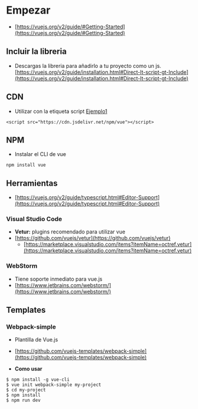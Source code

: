 # Empezar

- [https://vuejs.org/v2/guide/#Getting-Started](https://vuejs.org/v2/guide/#Getting-Started)

## Incluir la libreria
- Descargas la libreria para añadirlo a tu proyecto como un js.
[https://vuejs.org/v2/guide/installation.html#Direct-lt-script-gt-Include](https://vuejs.org/v2/guide/installation.html#Direct-lt-script-gt-Include)

## CDN
- Utilizar con la etiqueta script
[Ejemplo1](../examples/ejemplo1)
```
<script src="https://cdn.jsdelivr.net/npm/vue"></script>
```
## NPM
- Instalar el CLI de vue

```
npm install vue
```

## Herramientas
- [https://vuejs.org/v2/guide/typescript.html#Editor-Support](https://vuejs.org/v2/guide/typescript.html#Editor-Support)

### Visual Studio Code
- **Vetur:** plugins recomendado para utilizar vue
- [https://github.com/vuejs/vetur](https://github.com/vuejs/vetur)
    - [https://marketplace.visualstudio.com/items?itemName=octref.vetur](https://marketplace.visualstudio.com/items?itemName=octref.vetur)

### WebStorm
- Tiene soporte inmediato para vue.js
- [https://www.jetbrains.com/webstorm/](https://www.jetbrains.com/webstorm/)


## Templates

### Webpack-simple
- Plantilla de Vue.js 
- [https://github.com/vuejs-templates/webpack-simple](https://github.com/vuejs-templates/webpack-simple)

- **Como usar**
```
$ npm install -g vue-cli
$ vue init webpack-simple my-project
$ cd my-project
$ npm install
$ npm run dev
```